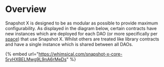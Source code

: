 # Overview

Snapshot X is designed to be as modular as possible to provide maximum configurability. As displayed in the diagram below, certain contracts have new instances which are deployed for each DAO (or more specifically per [space](https://github.com/snapshot-labs/sx-core#Space-Contract)) that use Snapshot X. Whilst others are treated like library contracts and have a single instance which is shared between all DAOs.

{% embed url="https://whimsical.com/snapshot-x-core-5ryHXBELMwg9L9nA6rMeDs" %}
